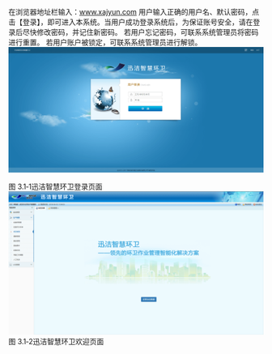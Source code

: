 在浏览器地址栏输入：www.xajyun.com
用户输入正确的用户名、默认密码，点击【登录】，即可进入本系统。当用户成功登录系统后，为保证账号安全，请在登录后尽快修改密码，并记住新密码。
若用户忘记密码，可联系系统管理员将密码进行重置。
若用户账户被锁定，可联系系统管理员进行解锁。
![](images/迅洁智慧环卫系统登录.png)
             
图 3.1‑1迅洁智慧环卫登录页面
![](images/0103.png)
             图  3.1‑2迅洁智慧环卫欢迎页面